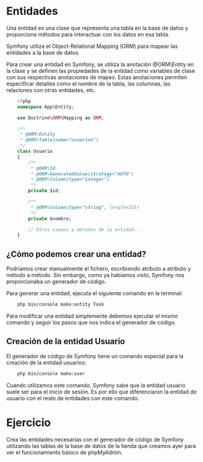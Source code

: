 # Entidades

Una entidad es una clase que representa una tabla en la base de datos y proporciona métodos para interactuar con los datos en esa tabla. 

Symfony utiliza el Object-Relational Mapping (ORM) para mapear las entidades a la base de datos.

Para crear una entidad en Symfony, se utiliza la anotación @ORM\Entity en la clase y se definen las propiedades de la entidad como variables de clase con sus respectivas anotaciones de mapeo. Estas anotaciones permiten especificar detalles como el nombre de la tabla, las columnas, las relaciones con otras entidades, etc.

```php
    <?php
    namespace App\Entity;

    use Doctrine\ORM\Mapping as ORM;

    /**
     * @ORM\Entity
     * @ORM\Table(name="usuarios")
     */
    class Usuario
    {
        /**
         * @ORM\Id
         * @ORM\GeneratedValue(strategy="AUTO")
         * @ORM\Column(type="integer")
         */
        private $id;

        /**
         * @ORM\Column(type="string", length=255)
         */
        private $nombre;

        // Otros campos y métodos de la entidad...
    }
```

## ¿Cómo podemos crear una entidad?
Podríamos crear manualmente el fichero, escribiendo atributo a atributo y método a método. Sin embargo, como ya habíamos visto, Symfony nos proporcionaba un generador de código. 

Para generar una entidad, ejecuta el siguiente comando en la terminal:

```bash 
    php bin/console make:entity Task
```

Para modificar una entidad simplemente debemos ejecutar el mismo comando y seguir los pasos que nos indica el generador de código. 

## Creación de la entidad Usuario
El generador de código de Symfony tiene un comando especial para la creación de la entidad usuarios: 

```bash 
    php bin/console make:user
```

Cuando utilizamos este comando, Symfony sabe que la entidad usuario suele ser para el inicio de sesión. Es por ello que diferenciaron la entidad de usuario con el resto de entidades con este comando. 

# Ejercicio
Crea las entidades necesarias con el generador de código de Symfony utilizando las tablas de la base de datos de la tienda que creamos ayer para ver el funcionamiento básico de phpMyAdmin. 